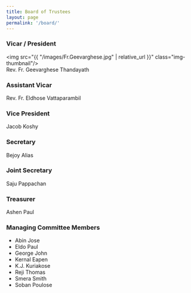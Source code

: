 ```yaml
---
title: Board of Trustees
layout: page
permalink: '/board/'
---
```

      
### Vicar / President
<img src="{{ "/images/Fr.Geevarghese.jpg" | relative_url }}" class="img-thumbnail"/> <br />
Rev. Fr. Geevarghese Thandayath

### Assistant Vicar
Rev. Fr. Eldhose Vattaparambil

### Vice President
Jacob Koshy

### Secretary
Bejoy Alias

### Joint Secretary
Saju Pappachan

### Treasurer
Ashen Paul

### Managing Committee Members
- Abin Jose
- Eldo Paul
- George John
- Kernal Eapen
- K.J. Kuriakose
- Reji Thomas
- Smera Smith
- Soban Poulose
